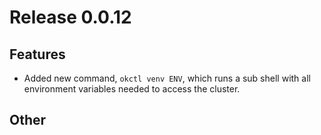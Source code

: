 # Release 0.0.12

## Features

- Added new command, `okctl venv ENV`, which runs a sub shell with all environment variables needed to access the
cluster.

## Other
